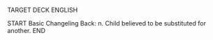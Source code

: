 TARGET DECK
ENGLISH

START
Basic
Changeling
Back: n. Child believed to be substituted for another.
END
